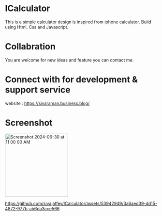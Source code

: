 # ICalculator
This is a simple calculator design is inspired from iphone calculator. Build using Html, Css and Javascript.

# Collabration 
You are welcome for new ideas and feature you can contact me. 

# Connect with for development & support service
website : https://sivaraman.business.blog/


 # Screenshot
<img width="208" alt="Screenshot 2024-06-30 at 11 00 00 AM" src="https://github.com/sivajaffey/ICalculator/assets/53942949/003e6a1b-96ff-4304-af87-71bb8346f402">

https://github.com/sivajaffey/ICalculator/assets/53942949/3a6aed39-dd15-4872-977b-ab6da3cce566

